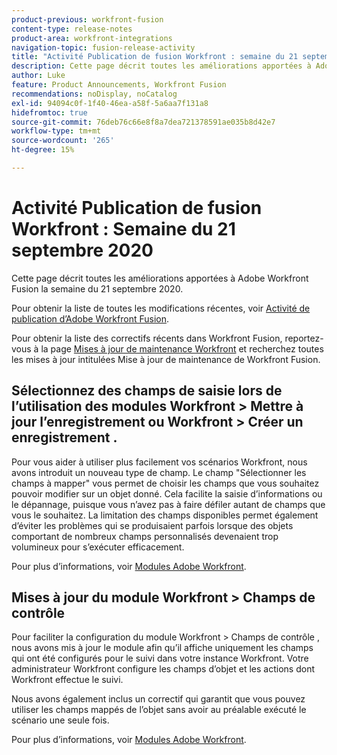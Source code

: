 ```yaml
---
product-previous: workfront-fusion
content-type: release-notes
product-area: workfront-integrations
navigation-topic: fusion-release-activity
title: "Activité Publication de fusion Workfront : semaine du 21 septembre 2020"
description: Cette page décrit toutes les améliorations apportées à Adobe Workfront Fusion la semaine du 21 septembre 2020.
author: Luke
feature: Product Announcements, Workfront Fusion
recommendations: noDisplay, noCatalog
exl-id: 94094c0f-1f40-46ea-a58f-5a6aa7f131a8
hidefromtoc: true
source-git-commit: 76deb76c66e8f8a7dea721378591ae035b8d42e7
workflow-type: tm+mt
source-wordcount: '265'
ht-degree: 15%

---
```


# Activité Publication de fusion Workfront : Semaine du 21 septembre 2020

Cette page décrit toutes les améliorations apportées à Adobe Workfront Fusion la semaine du 21 septembre 2020.

Pour obtenir la liste de toutes les modifications récentes, voir [Activité de publication d’Adobe Workfront Fusion](../../../../../product-announcements/product-releases/fusion-release-activity/fusion-release-activity.md).

Pour obtenir la liste des correctifs récents dans Workfront Fusion, reportez-vous à la page [Mises à jour de maintenance Workfront](https://experienceleague.adobe.com/docs/workfront-known-issues/releases/current-updates.html?lang=fr) et recherchez toutes les mises à jour intitulées Mise à jour de maintenance de Workfront Fusion.

## Sélectionnez des champs de saisie lors de l’utilisation des modules Workfront > Mettre à jour l’enregistrement ou Workfront > Créer un enregistrement .

Pour vous aider à utiliser plus facilement vos scénarios Workfront, nous avons introduit un nouveau type de champ. Le champ &quot;Sélectionner les champs à mapper&quot; vous permet de choisir les champs que vous souhaitez pouvoir modifier sur un objet donné. Cela facilite la saisie d’informations ou le dépannage, puisque vous n’avez pas à faire défiler autant de champs que vous le souhaitez. La limitation des champs disponibles permet également d’éviter les problèmes qui se produisaient parfois lorsque des objets comportant de nombreux champs personnalisés devenaient trop volumineux pour s’exécuter efficacement.

Pour plus d’informations, voir [Modules Adobe Workfront](../../../../../workfront-fusion/apps-and-their-modules/workfront-modules.md).

## Mises à jour du module Workfront > Champs de contrôle

Pour faciliter la configuration du module Workfront > Champs de contrôle , nous avons mis à jour le module afin qu’il affiche uniquement les champs qui ont été configurés pour le suivi dans votre instance Workfront. Votre administrateur Workfront configure les champs d’objet et les actions dont Workfront effectue le suivi.

Nous avons également inclus un correctif qui garantit que vous pouvez utiliser les champs mappés de l’objet sans avoir au préalable exécuté le scénario une seule fois.

Pour plus d’informations, voir [Modules Adobe Workfront](../../../../../workfront-fusion/apps-and-their-modules/workfront-modules.md).
